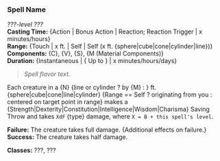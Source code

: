 ### Spell Name  
*???-level ???*  
**Casting Time:** {Action | Bonus Action | Reaction; Reaction Trigger | x minutes/hours}  
**Range:** {Touch | x ft. | Self | Self (x ft. {sphere|cube|cone|cylinder|line})}  
**Components:** {C}, {V}, {S}, {M (Material Components)}  
**Duration:** {Instantaneous | { Up to } | x minutes/hours/days}  

> *Spell flavor text.*

Each creature in a {N} {line or cylinder ? by {M} : } ft. {sphere|cube|cone|line|cylinder} {Range == Self ? originating from you : centered on target point in range} makes a {Strength|Dexterity|Constitution|Intelligence|Wisdom|Charisma} Saving Throw and takes `XdF` {type} damage, where `X = B + this spell's level`.

**Failure:** The creature takes full damage. {Additional effects on failure.}  
**Success:** The creature takes half damage.  

**Classes:** ???, ???
